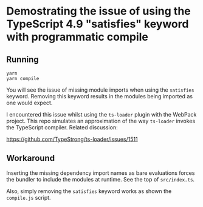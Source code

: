 # Demostrating the issue of using the TypeScript 4.9 "satisfies" keyword with programmatic compile

## Running

    yarn
    yarn compile

You will see the issue of missing module imports when using the `satisfies` keyword. Removing this keyword results in the modules being imported as one would expect.

I encountered this issue whilst using the `ts-loader` plugin with the WebPack project. This repo simulates an approximation of the way `ts-loader` invokes the TypeScript compiler. Related discussion:

https://github.com/TypeStrong/ts-loader/issues/1511

## Workaround

Inserting the missing dependency import names as bare evaluations forces the bundler to include the modules at runtime. See the top of `src/index.ts`.

Also, simply removing the `satisfies` keyword works as shown the `compile.js` script.
